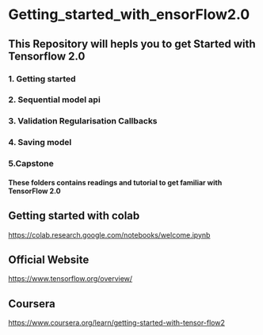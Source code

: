 # Getting_started_with_ensorFlow2.0
## This Repository will hepls you to get Started with Tensorflow 2.0
### 1. Getting started
### 2. Sequential model api
### 3. Validation Regularisation Callbacks
### 4. Saving model
### 5.Capstone
#### These folders contains readings and tutorial to get familiar with TensorFlow 2.0



## Getting started with colab
https://colab.research.google.com/notebooks/welcome.ipynb

## Official Website
https://www.tensorflow.org/overview/

## Coursera 
https://www.coursera.org/learn/getting-started-with-tensor-flow2
